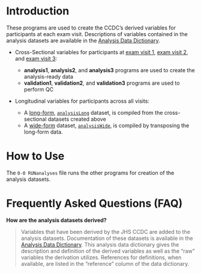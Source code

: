 # Introduction
These programs are used to create the CCDC’s derived variables for participants at each exam visit. Descriptions of variables contained in the analysis datasets are available in the [Analysis Data Dictionary](https://docs.google.com/spreadsheets/d/1xAoVWFYKDURl6PUCy5y32ffUUFv54ytZ8H1YuCx9LO4/edit?usp=sharing).

- Cross-Sectional variables for participants at [exam visit 1](https://www.jacksonheartstudy.org/Portals/0/pdf/analysis1.pdf "Exam Visit 1 Codebook"), [exam visit 2](https://www.jacksonheartstudy.org/Portals/0/pdf/analysis2.pdf "Exam Visit 2 Codebook"), and [exam visit 3](https://www.jacksonheartstudy.org/Portals/0/pdf/analysis3.pdf "Exam Visit 3 Codebook"):
  - **analysis1**, **analysis2**, and **analysis3** programs are used to create the analysis-ready data
  - **validation1**, **validation2**, and **validation3** programs are used to perform QC 

- Longitudinal variables for participants across all visits:
  - A [long-form](https://github.com/cblackshear/Open-Heart/wiki/Frequently-Asked-Questions-%28FAQ%29/_edit#what-is-a-long-form-data-set "multiple observations per participant – one per visit"), [`analysisLong`](https://www.jacksonheartstudy.org/Portals/0/pdf/analysislong.pdf "All-Exam (Long-Form) Codebook") dataset, is compiled from the cross-sectional datasets created above
  - A [wide-form](https://github.com/cblackshear/Open-Heart/wiki/Frequently-Asked-Questions-%28FAQ%29/_edit#what-is-a-wide-format-data-set "one observation per participant where the variables reflect a single visit") dataset, [`analysisWide`](https://www.jacksonheartstudy.org/Portals/0/pdf/analysiswide.pdf "All-Exam (Wide-Form) Codebook"), is compiled by transposing the long-form data.

# How to Use
The `0-0 RUNanalyses` file runs the other programs for creation of the analysis datasets.

# Frequently Asked Questions (FAQ)

**How are the analysis datasets derived?**
> Variables that have been derived by the JHS CCDC are added to the analysis datasets. Documentation of these datasets is available in the [Analysis Data Dictionary](https://docs.google.com/spreadsheets/d/1xAoVWFYKDURl6PUCy5y32ffUUFv54ytZ8H1YuCx9LO4/edit?usp=sharing). This analysis data dictionary gives the description and definition of the derived variables as well as the “raw” variables the derivation utilizes. References for definitions, when available, are listed in the “reference” column of the data dictionary.
